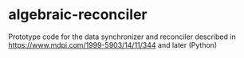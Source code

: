 # algebraic-reconciler
Prototype code for the data synchronizer and reconciler described in https://www.mdpi.com/1999-5903/14/11/344 and later (Python)
